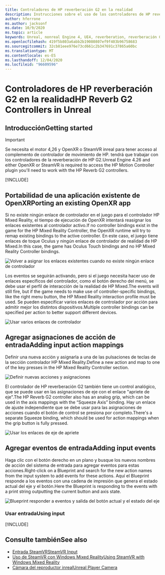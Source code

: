 ```yaml
---
title: Controladores de HP reverberación G2 en la realidad
description: Instrucciones sobre el uso de los controladores de HP reverberación G2 en OpenXR y SteamVR
author: hferrone
ms.author: jacksonf
ms.date: 10/9/2020
ms.topic: article
keywords: Unreal, nonreal Engine 4, UE4, reverberation, reverberación G2, HP reverberación G2, realidad mixta, desarrollo, controladores de movimiento, entrada de usuario, características, nuevo proyecto, emulador, documentación, guías, características, hologramas, desarrollo de juegos, auriculares de realidad mixta, auriculares de realidad mixta de Windows, auriculares de realidad virtual
ms.openlocfilehash: 419f5b803a6abb2b19080807ef9f403b96758683
ms.sourcegitcommit: 32cb81eee976e73cd661c2b347691c37865a60bc
ms.translationtype: MT
ms.contentlocale: es-ES
ms.lasthandoff: 12/04/2020
ms.locfileid: "96609596"
---
```

# <a name="hp-reverb-g2-controllers-in-unreal"></a><span data-ttu-id="60e75-104">Controladores de HP reverberación G2 en la realidad</span><span class="sxs-lookup"><span data-stu-id="60e75-104">HP Reverb G2 Controllers in Unreal</span></span> 

## <a name="getting-started"></a><span data-ttu-id="60e75-105">Introducción</span><span class="sxs-lookup"><span data-stu-id="60e75-105">Getting started</span></span>

> [!IMPORTANT]
> <span data-ttu-id="60e75-106">Se necesita el motor 4,26 y OpenXR o SteamVR inreal para tener acceso al complemento de controlador de movimiento de HP. tendrá que trabajar con los controladores de la reverberación de HP G2.</span><span class="sxs-lookup"><span data-stu-id="60e75-106">Unreal Engine 4.26 and either OpenXR or SteamVR is required to access the HP Motion Controller plugin you'll need to work with the HP Reverb G2 controllers.</span></span>

[!INCLUDE[](includes/tabs-g2-controllers-in-unreal.md)]

## <a name="porting-an-existing-openxr-app"></a><span data-ttu-id="60e75-107">Portabilidad de una aplicación existente de OpenXR</span><span class="sxs-lookup"><span data-stu-id="60e75-107">Porting an existing OpenXR app</span></span> 

<span data-ttu-id="60e75-108">Si no existe ningún enlace de controlador en el juego para el controlador HP Mixed Reality, el tiempo de ejecución de OpenXR intentará reasignar los enlaces existentes al controlador activo.</span><span class="sxs-lookup"><span data-stu-id="60e75-108">If no controller bindings exist in the game for the HP Mixed Reality Controller, the OpenXR runtime will try to remap existing bindings to the active controller.</span></span>  <span data-ttu-id="60e75-109">En este caso, el juego tiene enlaces de toque Oculus y ningún enlace de controlador de realidad de HP Mixed.</span><span class="sxs-lookup"><span data-stu-id="60e75-109">In this case, the game has Oculus Touch bindings and no HP Mixed Reality Controller bindings.</span></span>

![Volver a asignar los enlaces existentes cuando no existe ningún enlace de controlador](images/reverb-g2-img-04.png)

<span data-ttu-id="60e75-111">Los eventos se seguirán activando, pero si el juego necesita hacer uso de enlaces específicos del controlador, como el botón derecho del menú, se debe usar el perfil de interacción de la realidad de HP Mixed.</span><span class="sxs-lookup"><span data-stu-id="60e75-111">The events will still fire, but if the game needs to make use of controller-specific bindings, like the right menu button, the HP Mixed Reality interaction profile must be used.</span></span>  <span data-ttu-id="60e75-112">Se pueden especificar varios enlaces de controlador por acción para admitir mejor los distintos dispositivos.</span><span class="sxs-lookup"><span data-stu-id="60e75-112">Multiple controller bindings can be specified per action to better support different devices.</span></span>
   
![Usar varios enlaces de controlador](images/reverb-g2-img-05.png)

## <a name="adding-input-action-mappings"></a><span data-ttu-id="60e75-114">Agregar asignaciones de acción de entrada</span><span class="sxs-lookup"><span data-stu-id="60e75-114">Adding input action mappings</span></span> 

<span data-ttu-id="60e75-115">Definir una nueva acción y asignarla a una de las pulsaciones de teclas de la sección controlador HP Mixed Reality.</span><span class="sxs-lookup"><span data-stu-id="60e75-115">Define a new action and map to one of the key presses in the HP Mixed Reality Controller section.</span></span>

![Definir nuevas acciones y asignaciones](images/reverb-g2-img-02.png)

<span data-ttu-id="60e75-117">El controlador de HP reverberación G2 también tiene un control analógico, que se puede usar en las asignaciones de eje con el enlace "apriete de eje".</span><span class="sxs-lookup"><span data-stu-id="60e75-117">The HP Reverb G2 controller also has an analog grip, which can be used in the axis mappings with the “Squeeze Axis” binding.</span></span>  <span data-ttu-id="60e75-118">Hay un enlace de ajuste independiente que se debe usar para las asignaciones de acciones cuando el botón de control se presiona por completo.</span><span class="sxs-lookup"><span data-stu-id="60e75-118">There's a separate Squeeze binding, which should be used for action mappings when the grip button is fully pressed.</span></span> 

![Usar los enlaces de eje de apriete](images/reverb-g2-img-03.png)

## <a name="adding-input-events"></a><span data-ttu-id="60e75-120">Agregar eventos de entrada</span><span class="sxs-lookup"><span data-stu-id="60e75-120">Adding input events</span></span>

<span data-ttu-id="60e75-121">Haga clic con el botón derecho en un plano y busque los nuevos nombres de acción del sistema de entrada para agregar eventos para estas acciones.</span><span class="sxs-lookup"><span data-stu-id="60e75-121">Right-click on a Blueprint and search for the new action names from the input system to add events for these actions.</span></span>  <span data-ttu-id="60e75-122">Aquí el Blueprint responde a los eventos con una cadena de impresión que genera el estado actual del eje y el botón.</span><span class="sxs-lookup"><span data-stu-id="60e75-122">Here the Blueprint is responding to the events with a print string outputting the current button and axis state.</span></span>

![Blueprint responder a eventos y salida del botón actual y el estado del eje](images/reverb-g2-img-06.png)

### <a name="using-input"></a><span data-ttu-id="60e75-124">Usar entrada</span><span class="sxs-lookup"><span data-stu-id="60e75-124">Using input</span></span> 

[!INCLUDE[](includes/tabs-g2-controller-mapping-in-unreal.md)]

## <a name="see-also"></a><span data-ttu-id="60e75-125">Consulte también</span><span class="sxs-lookup"><span data-stu-id="60e75-125">See also</span></span>
* [<span data-ttu-id="60e75-126">Entrada SteamVR</span><span class="sxs-lookup"><span data-stu-id="60e75-126">SteamVR Input</span></span>](https://docs.unrealengine.com/Platforms/VR/SteamVR/HowTo/SteamVRInput/index.html)
* [<span data-ttu-id="60e75-127">Uso de SteamVR con Windows Mixed Reality</span><span class="sxs-lookup"><span data-stu-id="60e75-127">Using SteamVR with Windows Mixed Reality</span></span>](https://docs.microsoft.com/windows/mixed-reality/enthusiast-guide/using-steamvr-with-windows-mixed-reality)
* [<span data-ttu-id="60e75-128">Cámara del reproductor inreal</span><span class="sxs-lookup"><span data-stu-id="60e75-128">Unreal Player Camera</span></span>](https://docs.unrealengine.com/Programming/Tutorials/PlayerCamera/3/index.html)